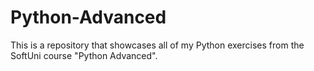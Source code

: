 # Python-Advanced
This is a repository that showcases all of my Python exercises from the SoftUni course "Python Advanced".
